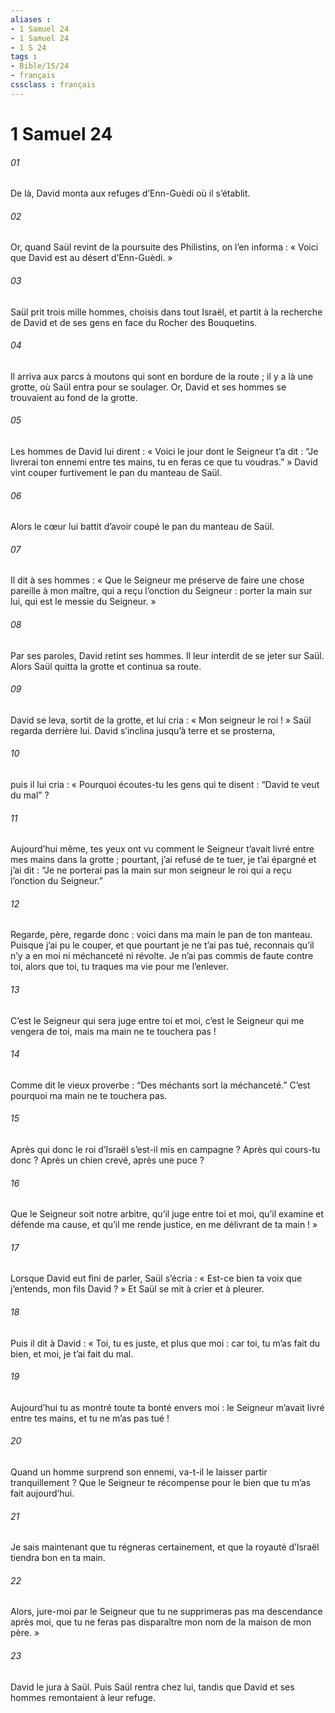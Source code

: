 ```yaml
---
aliases : 
- 1 Samuel 24
- 1 Samuel 24
- 1 S 24
tags : 
- Bible/1S/24
- français
cssclass : français
---
```


# 1 Samuel 24

###### 01
De là, David monta aux refuges d’Enn-Guèdi où il s’établit.
###### 02
Or, quand Saül revint de la poursuite des Philistins, on l’en informa : « Voici que David est au désert d’Enn-Guèdi. »
###### 03
Saül prit trois mille hommes, choisis dans tout Israël, et partit à la recherche de David et de ses gens en face du Rocher des Bouquetins.
###### 04
Il arriva aux parcs à moutons qui sont en bordure de la route ; il y a là une grotte, où Saül entra pour se soulager. Or, David et ses hommes se trouvaient au fond de la grotte.
###### 05
Les hommes de David lui dirent : « Voici le jour dont le Seigneur t’a dit : “Je livrerai ton ennemi entre tes mains, tu en feras ce que tu voudras.” » David vint couper furtivement le pan du manteau de Saül.
###### 06
Alors le cœur lui battit d’avoir coupé le pan du manteau de Saül.
###### 07
Il dit à ses hommes : « Que le Seigneur me préserve de faire une chose pareille à mon maître, qui a reçu l’onction du Seigneur : porter la main sur lui, qui est le messie du Seigneur. »
###### 08
Par ses paroles, David retint ses hommes. Il leur interdit de se jeter sur Saül. Alors Saül quitta la grotte et continua sa route.
###### 09
David se leva, sortit de la grotte, et lui cria : « Mon seigneur le roi ! » Saül regarda derrière lui. David s’inclina jusqu’à terre et se prosterna,
###### 10
puis il lui cria : « Pourquoi écoutes-tu les gens qui te disent : “David te veut du mal” ?
###### 11
Aujourd’hui même, tes yeux ont vu comment le Seigneur t’avait livré entre mes mains dans la grotte ; pourtant, j’ai refusé de te tuer, je t’ai épargné et j’ai dit : “Je ne porterai pas la main sur mon seigneur le roi qui a reçu l’onction du Seigneur.”
###### 12
Regarde, père, regarde donc : voici dans ma main le pan de ton manteau. Puisque j’ai pu le couper, et que pourtant je ne t’ai pas tué, reconnais qu’il n’y a en moi ni méchanceté ni révolte. Je n’ai pas commis de faute contre toi, alors que toi, tu traques ma vie pour me l’enlever.
###### 13
C’est le Seigneur qui sera juge entre toi et moi, c’est le Seigneur qui me vengera de toi, mais ma main ne te touchera pas !
###### 14
Comme dit le vieux proverbe : “Des méchants sort la méchanceté.” C’est pourquoi ma main ne te touchera pas.
###### 15
Après qui donc le roi d’Israël s’est-il mis en campagne ? Après qui cours-tu donc ? Après un chien crevé, après une puce ?
###### 16
Que le Seigneur soit notre arbitre, qu’il juge entre toi et moi, qu’il examine et défende ma cause, et qu’il me rende justice, en me délivrant de ta main ! »
###### 17
Lorsque David eut fini de parler, Saül s’écria : « Est-ce bien ta voix que j’entends, mon fils David ? » Et Saül se mit à crier et à pleurer.
###### 18
Puis il dit à David : « Toi, tu es juste, et plus que moi : car toi, tu m’as fait du bien, et moi, je t’ai fait du mal.
###### 19
Aujourd’hui tu as montré toute ta bonté envers moi : le Seigneur m’avait livré entre tes mains, et tu ne m’as pas tué !
###### 20
Quand un homme surprend son ennemi, va-t-il le laisser partir tranquillement ? Que le Seigneur te récompense pour le bien que tu m’as fait aujourd’hui.
###### 21
Je sais maintenant que tu régneras certainement, et que la royauté d’Israël tiendra bon en ta main.
###### 22
Alors, jure-moi par le Seigneur que tu ne supprimeras pas ma descendance après moi, que tu ne feras pas disparaître mon nom de la maison de mon père. »
###### 23
David le jura à Saül. Puis Saül rentra chez lui, tandis que David et ses hommes remontaient à leur refuge.
